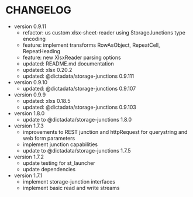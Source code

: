 # CHANGELOG

- version 0.9.11
  - refactor: us custom xlsx-sheet-reader using StorageJunctions type encoding
  - feature: implement transforms RowAsObject, RepeatCell, RepeatHeading
  - feature: new XlsxReader parsing options
  - updated: README.md documentation
  - updated: xlsx 0.20.2
  - updated: @dictadata/storage-junctions 0.9.111
- version 0.9.10
  - updated: @dictadata/storage-junctions 0.9.107
- version 0.9.9
  - updated: xlxs 0.18.5
  - updated: @dictadata/storage-junctions 0.9.103
- version 1.8.0
  - update to @dictadata/storage-junctions 1.8.0
- version 1.7.3
  - improvements to REST junction and httpRequest for querystring and web form parameters
  - implement junction capabilities
  - update to @dictadata/storage-junctions 1.7.5
- version 1.7.2
  - update testing for st_launcher
  - update dependencies
- version 1.7.1
  - implement storage-junction interfaces
  - implement basic read and write streams
